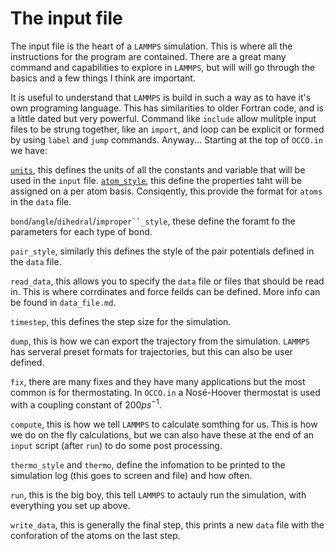 # The input file

The input file is the heart of a `LAMMPS` simulation.
This is where all the instructions for the program are contained.
There are a great many command and capabilities to explore in `LAMMPS`, but will will go through the basics and a few things I think are important.

It is useful to understand that `LAMMPS` is build in such a way as to have it's own programing language. 
This has similarities to older Fortran code, and is a little dated but very powerful.
Command like `include` allow mulitple input files to be strung together, like an `import`, and loop can be explicit or formed by using `label` and `jump` commands.
Anyway...
Starting at the top of `OCCO.in` we have:

[`units`](https://docs.lammps.org/units.html), this defines the units of all the constants and variable that will be used in the `input` file.
[`atom_style`](https://docs.lammps.org/atom_style.html), this define the properties taht will be assigned on a per atom basis. Consiqently, this provide the format for `atoms` in the `data` file.

`bond`/`angle`/`dihedral`/`improper``_style`, these define the foramt fo the parameters for each type of bond.

`pair_style`, similarly this defines the style of the pair potentials defined in the `data` file.

`read_data`, this allows you to specify the `data` file or files that should be read in. This is where corrdinates and force feilds can be defined. More info can be found in `data_file.md`.

`timestep`, this defines the step size for the simulation.

`dump`, this is how we can export the trajectory from the simulation. `LAMMPS` has serveral preset formats for trajectories, but this can also be user defined.

`fix`, there are many fixes and they have many applications but the most common is for thermostating. In `OCCO.in` a Nosé-Hoover thermostat is used with a coupling constant of $200 ps^{-1}$.

`compute`, this is how we tell `LAMMPS` to calculate somthing for us. This is how we do on the fly calculations, but we can also have these at the end of an `input` script (after `run`) to do some post processing.

`thermo_style` and `thermo`, define the infomation to be printed to the simulation log (this goes to screen and file) and how often.

`run`, this is the big boy, this tell `LAMMPS` to actauly run the simulation, with everything you set up above.

`write_data`, this is generally the final step, this prints a new `data` file with the conforation of the atoms on the last step.

